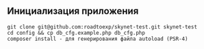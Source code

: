 ## Инициализация приложения

```
git clone git@github.com:roadtoexp/skynet-test.git skynet-test
cd config && cp db_cfg.example.php db_cfg.php
composer install - для генерирования файла autoload (PSR-4)
```